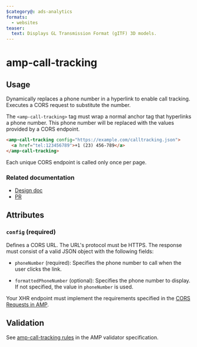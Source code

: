 ```yaml
---
$category@: ads-analytics
formats:
  - websites
teaser:
  text: Displays GL Transmission Format (gITF) 3D models.
---
```


# amp-call-tracking

## Usage

Dynamically replaces a phone number in a hyperlink to enable call
tracking. Executes a CORS request to substitute the number.

The `<amp-call-tracking>` tag must wrap a normal anchor tag that hyperlinks a
phone number. This phone number will be replaced with the values provided
by a CORS endpoint.

```html
<amp-call-tracking config="https://example.com/calltracking.json">
  <a href="tel:123456789">+1 (23) 456-789</a>
</amp-call-tracking>
```

Each unique CORS endpoint is called only once per page.

### Related documentation

-   [Design doc](https://docs.google.com/document/d/1UDMYv0f2R9CvMUSBQhxjtkSnC4984t9dJeqwm_8WiAM/edit#heading=h.zha4avn54it8)
-   [PR](https://github.com/ampproject/amphtml/pull/7493)

## Attributes

### `config` (required)

Defines a CORS URL. The URL's protocol must be HTTPS. The response must consist
of a valid JSON object with the following fields:

-   `phoneNumber` (required): Specifies the phone number to call when the user
    clicks the link.

-   `formattedPhoneNumber` (optional): Specifies the phone number to display. If
    not specified, the value in `phoneNumber` is used.

Your XHR endpoint must implement the requirements specified in the [CORS Requests in AMP](https://amp.dev/documentation/guides-and-tutorials/learn/amp-caches-and-cors/amp-cors-requests).

## Validation

See [amp-call-tracking rules](https://github.com/ampproject/amphtml/blob/main/extensions/amp-call-tracking/validator-amp-call-tracking.protoascii) in the AMP validator specification.
